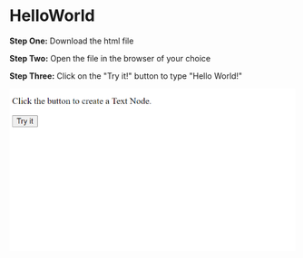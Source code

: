 # HelloWorld

**Step One:**
Download the html file

**Step Two:**
Open the file in the browser of your choice

**Step Three:**
Click on the "Try it!" button to type "Hello World!"


![HelloWorld!](HelloWorld!.png)
